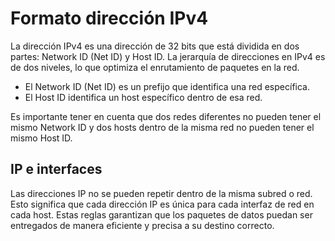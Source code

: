 # Formato dirección IPv4

La dirección IPv4 es una dirección de 32 bits que está dividida en dos partes: Network ID (Net ID) y Host ID. La jerarquía de direcciones en IPv4 es de dos niveles, lo que optimiza el enrutamiento de paquetes en la red.

- El Network ID (Net ID) es un prefijo que identifica una red específica.
- El Host ID identifica un host específico dentro de esa red.

Es importante tener en cuenta que dos redes diferentes no pueden tener el mismo Network ID y dos hosts dentro de la misma red no pueden tener el mismo Host ID.

## IP e interfaces

Las direcciones IP no se pueden repetir dentro de la misma subred o red. Esto significa que cada dirección IP es única para cada interfaz de red en cada host. Estas reglas garantizan que los paquetes de datos puedan ser entregados de manera eficiente y precisa a su destino correcto.